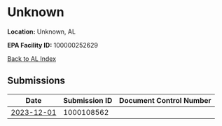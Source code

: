 # Unknown

**Location:** Unknown, AL

**EPA Facility ID:** 100000252629

[Back to AL Index](../../index.md)

## Submissions

| Date | Submission ID | Document Control Number |
|------|--------------|-------------------------|
| [2023-12-01](submissions/1000108562.md) | 1000108562 |  |
